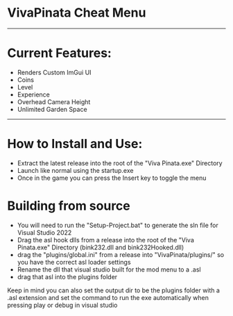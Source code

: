 # VivaPinata Cheat Menu
---

# Current Features:
- Renders Custom ImGui UI
- Coins
- Level
- Experience
- Overhead Camera Height
- Unlimited Garden Space

---

# How to Install and Use:
- Extract the latest release into the root of the "Viva Pinata.exe" Directory
- Launch like normal using the startup.exe
- Once in the game you can press the Insert key to toggle the menu

# Building from source
- You will need to run the "Setup-Project.bat" to generate the sln file for Visual Studio 2022
- Drag the asl hook dlls from a release into the root of the "Viva Pinata.exe" Directory (bink232.dll and bink232Hooked.dll)
- drag the "plugins/global.ini" from a release into "VivaPinata/plugins/" so you have the correct asl loader settings
- Rename the dll that visual studio built for the mod menu to a .asl
- drag that asl into the plugins folder

Keep in mind you can also set the output dir to be the plugins folder with a .asl extension and set the command to run the exe automatically when pressing play or debug in visual studio
